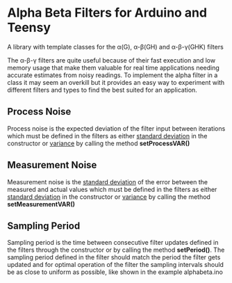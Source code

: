 # Alpha Beta Filters for Arduino and Teensy
A library with template classes for the α(G), α-β(GH) and α-β-γ(GHK) filters

The α-β-γ filters are quite useful because of their fast execution and low memory usage that make them valuable for real time applications needing accurate estimates from noisy readings. To implement the alpha filter in a class it may seem an overkill but it provides an easy way to experiment with different filters and types to find the best suited for an application.

## Process Noise
Process noise is the expected deviation of the filter input between iterations which must be defined in the filters as either [standard deviation](https://en.wikipedia.org/wiki/Standard_deviation) in the constructor or [variance](https://en.wikipedia.org/wiki/Variance) by calling the method **setProcessVAR()**

## Measurement Noise
Measurement noise is the [standard deviation](https://en.wikipedia.org/wiki/Standard_deviation) of the error between the measured and actual values which must be defined in the filters as either [standard deviation](https://en.wikipedia.org/wiki/Standard_deviation) in the constructor or [variance](https://en.wikipedia.org/wiki/Variance) by calling the method **setMeasurementVAR()**

## Sampling Period
Sampling period is the time between consecutive filter updates defined in the filters through the constructor or by calling the method **setPeriod()**. The sampling period defined in the filter should match the period the filter gets updated and for optimal operation of the filter the sampling intervals should be as close to uniform as possible, like shown in the example alphabeta.ino